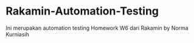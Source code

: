 # Rakamin-Automation-Testing
Ini merupakan automation testing Homework W6 dari Rakamin by Norma Kurniasih
